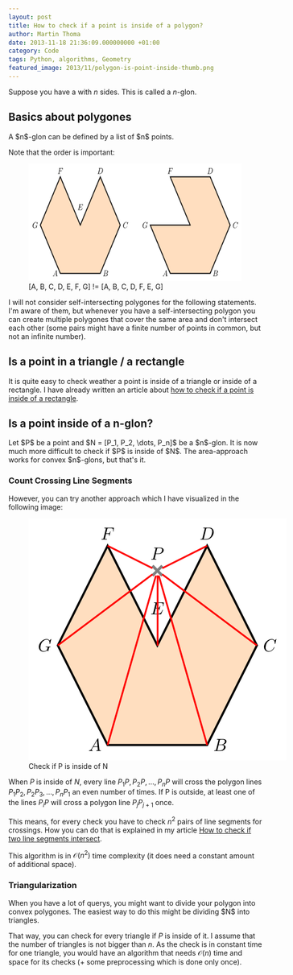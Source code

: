 ```yaml
---
layout: post
title: How to check if a point is inside of a polygon?
author: Martin Thoma
date: 2013-11-18 21:36:09.000000000 +01:00
category: Code
tags: Python, algorithms, Geometry
featured_image: 2013/11/polygon-is-point-inside-thumb.png
---
```

Suppose you have a with $n$ sides. This is called a $n$-glon.


<h2>Basics about polygones</h2>
A $n$-glon can be defined by a list of $n$ points.

Note that the order is important:

<figure class="aligncenter">
            <a href="../images/2013/11/polygon-order.png"><img src="../images/2013/11/polygon-order.png" alt="The order of points is important for the definition of a polygon" style="max-width:512" height="233px;" class=""/></a>
            <figcaption class="text-center">[A, B, C, D, E, F, G] != [A, B, C, D, F, E, G]</figcaption>
        </figure>


I will not consider self-intersecting polygones for the following statements. I'm aware of them, but whenever you have a self-intersecting polygon you can create multiple polygones that cover the same area and don't intersect each other (some pairs might have a finite number of points in common, but not an infinite number).

<h2>Is a point in a triangle / a rectangle</h2>
It is quite easy to check weather a point is inside of a triangle or inside of a rectangle. I have already written an article about <a href="../how-to-check-if-a-point-is-inside-a-rectangle/">how to check if a point is inside of a rectangle</a>.

<h2>Is a point inside of a n-glon?</h2>
Let $P$ be a point and $N = [P_1, P_2, \dots, P_n]$ be a $n$-glon. It is now much more difficult to check if $P$ is inside of $N$. The area-approach works for convex $n$-glons, but that's it.


<h3>Count Crossing Line Segments</h3>
However, you can try another approach which I have visualized in the following image:

<figure class="aligncenter">
    <img src="../images/2013/11/polygon-is-point-inside.png" style="max-width: 512px; max-height: 481px;" class="size-full" alt="Check if P is inside of N"/>
    <figcaption>Check if P is inside of N</figcaption>
</figure>

When $P$ is inside of $N$, every line $P_{1}P, P_{2}P, \dots, P_{n}P$ will cross the polygon lines $P_{1}P_2,P_{2}P_3, \dots, P_{n}P_1$ an even number of times. If P is outside, at least one of the lines $P_{i}P$ will cross a polygon line $P_{j}P_{j+1}$ once.

This means, for every check you have to check $n^2$ pairs of line segments for crossings. How you can do that is explained in my article <a href="../how-to-check-if-two-line-segments-intersect/" title="How to check if two line segments intersect">How to check if two line segments intersect</a>.

This algorithm is in $\mathcal{O}(n^2)$ time complexity (it does need a constant amount of additional space).

<h3>Triangularization</h3>
When you have a lot of querys, you might want to divide your polygon into convex polygones. The easiest way to do this might be dividing $N$ into triangles.

That way, you can check for every triangle if $P$ is inside of it. I assume that the number of triangles is not bigger than $n$. As the check is in constant time for one triangle, you would have an algorithm that needs $\mathcal{O}(n)$ time and space for its checks (+ some preprocessing which is done only once).
